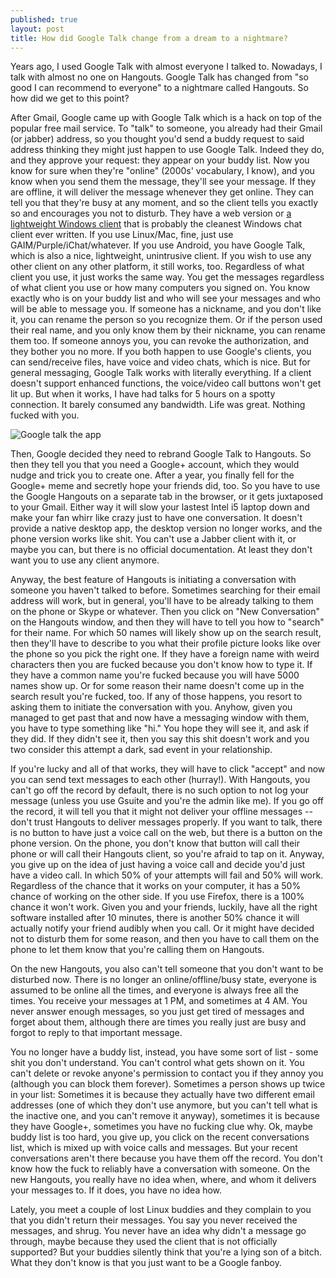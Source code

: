 ```yaml
---
published: true
layout: post
title: How did Google Talk change from a dream to a nightmare?
---
```


Years ago, I used Google Talk with almost everyone I talked to. Nowadays, I talk with almost no one on Hangouts. Google Talk has changed from "so good I can recommend to everyone" to a nightmare called Hangouts. So how did we get to this point?

After Gmail, Google came up with Google Talk which is a hack on top of the popular free mail service. To "talk" to someone, you already had their Gmail (or jabber) address, so you thought you'd send a buddy request to said address thinking they might just happen to use Google Talk. Indeed they do, and they approve your request: they appear on your buddy list. Now you know for sure when they're "online" (2000s' vocabulary, I know), and you know when you send them the message, they'll see your message. If they are offline, it will deliver the message whenever they get online. They can tell you that they're busy at any moment, and so the client tells you exactly so and encourages you not to disturb. They have a web version or [a lightweight Windows client](https://google-talk.en.softonic.com/) that is probably the cleanest Windows chat client ever written. If you use Linux/Mac, fine, just use GAIM/Purple/iChat/whatever. If you use Android, you have Google Talk, which is also a nice, lightweight, unintrusive client. If you wish to use any other client on any other platform, it still works, too. Regardless of what client you use, it just works the same way. You get the messages regardless of what client you use or how many computers you signed on. You know exactly who is on your buddy list and who will see your messages and who will be able to message you. If someone has a nickname, and you don't like it, you can rename the person so you recognize them. Or if the person used their real name, and you only know them by their nickname, you can rename them too. If someone annoys you, you can revoke the authorization, and they bother you no more. If you both happen to use Google's clients, you can send/receive files, have voice and video chats, which is nice. But for general messaging, Google Talk works with literally everything. If a client doesn't support enhanced functions, the voice/video call buttons won't get lit up. But when it works, I have had talks for 5 hours on a spotty connection. It barely consumed any bandwidth. Life was great. Nothing fucked with you.

![Google talk the app](http://assets.sbnation.com/assets/2624331/google-talk.jpg)

Then, Google decided they need to rebrand Google Talk to Hangouts. So then they tell you that you need a Google+ account, which they would nudge and trick you to create one. After a year, you finally fell for the Google+ meme and secretly hope your friends did, too. So you have to use the Google Hangouts on a separate tab in the browser, or it gets juxtaposed to your Gmail. Either way it will slow your lastest Intel i5 laptop down and make your fan whirr like crazy just to have one conversation. It doesn't provide a native desktop app, the desktop version no longer works, and the phone version works like shit. You can't use a Jabber client with it, or maybe you can, but there is no official documentation. At least they don't want you to use any client anymore.

Anyway, the best feature of Hangouts is initiating a conversation with someone you haven't talked to before. Sometimes searching for their email address will work, but in general, you'll have to be already talking to them on the phone or Skype or whatever. Then you click on "New Conversation" on the Hangouts window, and then they will have to tell you how to "search" for their name. For which 50 names will likely show up on the search result, then they'll have to describe to you what their profile picture looks like over the phone so you pick the right one. If they have a foreign name with weird characters then you are fucked because you don't know how to type it. If they have a common name you're fucked because you will have 5000 names show up. Or for some reason their name doesn't come up in the search result you're fucked, too. If any of those happens, you resort to asking them to initiate the conversation with you. Anyhow, given you managed to get past that and now have a messaging window with them, you have to type something like "hi." You hope they will see it, and ask if they did. If they didn't see it, then you say this shit doesn't work and you two consider this attempt a dark, sad event in your relationship.

If you're lucky and all of that works, they will have to click "accept" and now you can send text messages to each other (hurray!). With Hangouts, you can't go off the record by default, there is no such option to not log your message (unless you use Gsuite and you're the admin like me). If you go off the record, it will tell you that it might not deliver your offline messages -- don't trust Hangouts to deliver messages properly. If you want to talk, there is no button to have just a voice call on the web, but there is a button on the phone version. On the phone, you don't know that button will call their phone or will call their Hangouts client, so you're afraid to tap on it. Anyway, you give up on the idea of just having a voice call and decide you'd just have a video call. In which 50% of your attempts will fail and 50% will work. Regardless of the chance that it works on your computer, it has a 50% chance of working on the other side. If you use Firefox, there is a 100% chance it won't work. Given you and your friends, luckily, have all the right software installed after 10 minutes, there is another 50% chance it will actually notify your friend audibly when you call. Or it might have decided not to disturb them for some reason, and then you have to call them on the phone to let them know that you're calling them on Hangouts.

On the new Hangouts, you also can't tell someone that you don't want to be disturbed now. There is no longer an online/offline/busy state, everyone is assumed to be online all the times, and everyone is always free all the times. You receive your messages at 1 PM, and sometimes at 4 AM. You never answer enough messages, so you just get tired of messages and forget about them, although there are times you really just are busy and forgot to reply to that important message.

You no longer have a buddy list, instead, you have some sort of list - some shit you don't understand. You can't control what gets shown on it. You can't delete or revoke anyone's permission to contact you if they annoy you (although you can block them forever). Sometimes a person shows up twice in your list: Sometimes it is because they actually have two different email addresses (one of which they don't use anymore, but you can't tell what is the inactive one, and you can't remove it anyway), sometimes it is because they have Google+, sometimes you have no fucking clue why. Ok, maybe buddy list is too hard, you give up, you click on the recent conversations list, which is mixed up with voice calls and messages. But your recent conversations aren't there because you have them off the record. You don't know how the fuck to reliably have a conversation with someone. On the new Hangouts, you really have no idea when, where, and whom it delivers your messages to. If it does, you have no idea how.

Lately, you meet a couple of lost Linux buddies and they complain to you that you didn't return their messages. You say you never received the messages, and shrug. You never have an idea why didn't a message go through, maybe because they used the client that is not officially supported? But your buddies silently think that you're a lying son of a bitch. What they don't know is that you just want to be a Google fanboy.
